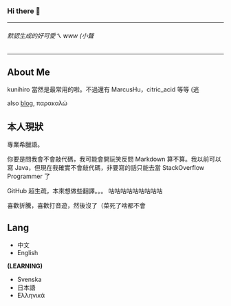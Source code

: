 ### Hi there 👋

<!--
**MyCodingSucks/MyCodingSucks** is a ✨ _special_ ✨ repository because its `README.md` (this file) appears on your GitHub profile.

Here are some ideas to get you started:

- 🔭 I’m currently working on ...
- 🌱 I’m currently learning ...
- 👯 I’m looking to collaborate on ...
- 🤔 I’m looking for help with ...
- 💬 Ask me about ...
- 📫 How to reach me: ...
- 😄 Pronouns: ...
- ⚡ Fun fact: ...
-->

---

###### 默認生成的好可愛ㄟ www (小聲

---

## About Me

kunihiro 當然是最常用的啦。不過還有 MarcusHu，citric_acid 等等 (逃 

also [blog](https://kunihiro.me), παρακαλώ

## 本人現狀

專業希臘語。

你要是問我會不會敲代碼，我可能會開玩笑反問 Markdown 算不算。我以前可以寫 Java，但現在我確實不會敲代碼，非要寫的話只能去當 StackOverflow Programmer 了

GitHub 超生疏，本來想做些翻譯。。。  咕咕咕咕咕咕咕咕咕

喜歡折騰，喜歡打音遊，然後沒了（菜死了啥都不會

## Lang

- 中文  
- English 

**(LEARNING)**

- Svenska
- 日本語
- Ελληνικά
